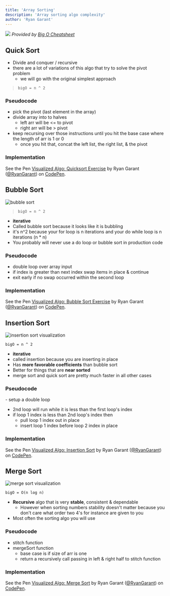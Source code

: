 ```yaml
---
title: 'Array Sorting'
description: 'Array sorting algo complexity'
author: 'Ryan Garant'
---
```


![](images/sorting.jpg)
_Provided by [Big O Cheatsheet](http://bigocheatsheet.com/)_

<article id="1">

## Quick Sort

- Divide and conquer / recursive
- there are a lot of variations of this algo that try to solve the pivot problem
  - we will go with the original simplest approach

> `bigO = n ^ 2`

### Pseudocode

- pick the pivot (last element in the array)
- divide array into to halves
  - left arr will be <= to pivot
  - right arr will be > pivot
- keep recursing over those instructions until you hit the base case where the length of arr is 1 or 0
  - once you hit that, concat the left list, the right list, & the pivot

### Implementation

<p data-height="300" data-theme-id="31719" data-slug-hash="jXLeYO" data-default-tab="js,result" data-user="RyanGarant" data-pen-title="Visualized Algo: Quicksort Exercise" class="codepen">See the Pen <a href="https://codepen.io/RyanGarant/pen/jXLeYO/">Visualized Algo: Quicksort Exercise</a> by Ryan Garant (<a href="https://codepen.io/RyanGarant">@RyanGarant</a>) on <a href="https://codepen.io">CodePen</a>.</p>

</article>

<article id="2">

## Bubble Sort

![bubble sort](https://btholt.github.io/four-semesters-of-cs/img/bubble.giflink)

> `bigO = n ^ 2`

- **iterative**
- Called bubble sort because it looks like it is bubbling
- it's n^2 because your for loop is n iterations and your do while loop is n iterations (n \* n)
- You probably will never use a do loop or bubble sort in production code

### Pseudocode

- double loop over array input
- if index is greater than next index swap items in place & continue
- exit early if no swap occurred within the second loop

### Implementation

<p data-height="300" data-theme-id="31719" data-slug-hash="roMaKZ" data-default-tab="js,result" data-user="RyanGarant" data-pen-title="Visualized Algo: Bubble Sort Exercise" class="codepen">See the Pen <a href="https://codepen.io/RyanGarant/pen/roMaKZ/">Visualized Algo: Bubble Sort Exercise</a> by Ryan Garant (<a href="https://codepen.io/RyanGarant">@RyanGarant</a>) on <a href="https://codepen.io">CodePen</a>.</p>

</article>

<article id="3">

## Insertion Sort

![insertion sort visualization](https://btholt.github.io/four-semesters-of-cs/img/insertion.gif)

`bigO = n ^ 2`

- **iterative**
- called insertion because you are inserting in place
- Has **more favorable coefficients** than bubble sort
- Better for things that are **near sorted**
- merge sort and quick sort are pretty much faster in all other cases

### Pseudocode

- setup a double loop

- 2nd loop will run while it is less than the first loop's index
- if loop 1 index is less than 2nd loop's index then
  - pull loop 1 index out in place
  - insert loop 1 index before loop 2 index in place

### Implementation

<p data-height="300" data-theme-id="31719" data-slug-hash="XojJEP" data-default-tab="js,result" data-user="RyanGarant" data-pen-title="Visualized Algo: Insertion Sort" class="codepen">See the Pen <a href="https://codepen.io/RyanGarant/pen/XojJEP/">Visualized Algo: Insertion Sort</a> by Ryan Garant (<a href="https://codepen.io/RyanGarant">@RyanGarant</a>) on <a href="https://codepen.io">CodePen</a>.</p>

</article>

<article id="4">

## Merge Sort

![merge sort visualization](https://btholt.github.io/four-semesters-of-cs/img/merge.gif)

`bigO = O(n log n)`

- **Recursive** algo that is very **stable**, consistent & dependable
  - However when sorting numbers stability doesn't matter because you don't care what order two 4's for instance are given to you
- Most often the sorting algo you will use

### Pseudocode

- stitch function
- mergeSort function
  - base case is if size of arr is one
  - return a recursively call passing in left & right half to stitch function

### Implementation

<p data-height="300" data-theme-id="31719" data-slug-hash="ZVpYdq" data-default-tab="js,result" data-user="RyanGarant" data-pen-title="Visualized Algo: Merge Sort" class="codepen">See the Pen <a href="https://codepen.io/RyanGarant/pen/ZVpYdq/">Visualized Algo: Merge Sort</a> by Ryan Garant (<a href="https://codepen.io/RyanGarant">@RyanGarant</a>) on <a href="https://codepen.io">CodePen</a>.</p>

</article>
